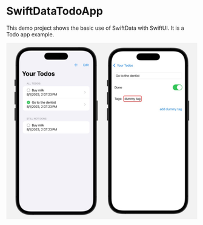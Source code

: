 # SwiftDataTodoApp
This demo project shows the basic use of SwiftData with SwiftUI. It is a Todo app example.



![](/images/swiftdata_introduction_demo.jpg)
